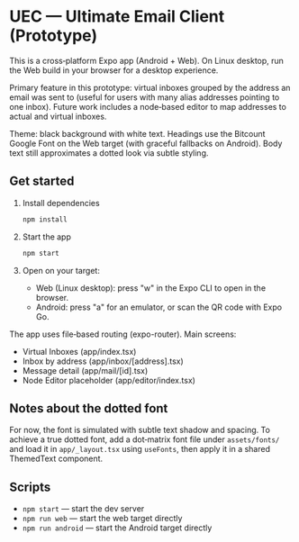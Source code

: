 # UEC — Ultimate Email Client (Prototype)

This is a cross‑platform Expo app (Android + Web). On Linux desktop, run the Web build in your browser for a desktop experience.

Primary feature in this prototype: virtual inboxes grouped by the address an email was sent to (useful for users with many alias addresses pointing to one inbox). Future work includes a node‑based editor to map addresses to actual and virtual inboxes.

Theme: black background with white text. Headings use the Bitcount Google Font on the Web target (with graceful fallbacks on Android). Body text still approximates a dotted look via subtle styling.

## Get started

1. Install dependencies

   ```bash
   npm install
   ```

2. Start the app

   ```bash
   npm start
   ```

3. Open on your target:
   - Web (Linux desktop): press "w" in the Expo CLI to open in the browser.
   - Android: press "a" for an emulator, or scan the QR code with Expo Go.

The app uses file‑based routing (expo-router). Main screens:
- Virtual Inboxes (app/index.tsx)
- Inbox by address (app/inbox/[address].tsx)
- Message detail (app/mail/[id].tsx)
- Node Editor placeholder (app/editor/index.tsx)

## Notes about the dotted font
For now, the font is simulated with subtle text shadow and spacing. To achieve a true dotted font, add a dot‑matrix font file under `assets/fonts/` and load it in `app/_layout.tsx` using `useFonts`, then apply it in a shared ThemedText component.

## Scripts
- `npm start` — start the dev server
- `npm run web` — start the web target directly
- `npm run android` — start the Android target directly
